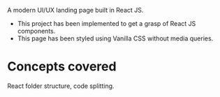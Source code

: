 A modern UI/UX landing page built in React JS. 
- This project has been implemented to get a grasp of React JS components.
- This page has been styled using Vanilla CSS without media queries.

# Concepts covered
 React folder structure, code splitting. 